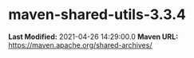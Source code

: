# maven-shared-utils-3.3.4

**Last Modified:** 2021-04-26 14:29:00.0
**Maven URL:** https://maven.apache.org/shared-archives/
